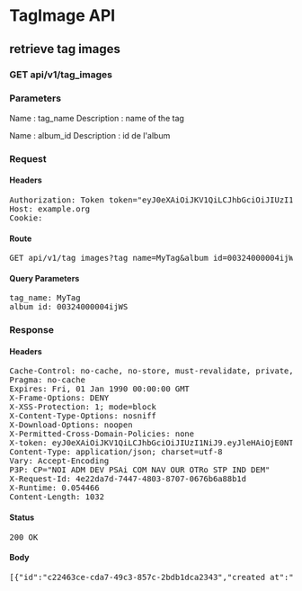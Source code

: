 # TagImage API

## retrieve tag images

### GET api/v1/tag_images

### Parameters

Name : tag_name
Description : name of the tag

Name : album_id
Description : id de l&#39;album

### Request

#### Headers

<pre>Authorization: Token token=&quot;eyJ0eXAiOiJKV1QiLCJhbGciOiJIUzI1NiJ9.eyJleHAiOjE0NTI2MjE5MTcsImFiaWxpdGllcyI6eyIwMDMyNDAwMDAwNGlqV1MiOnsiVGFncyI6eyJNeVRhZyI6eyJlbiI6IkNhcnRvb25zIiwiZnIiOiJEw6lzc2luIGFuaW3DqSJ9fSwiQWNjZXNzIjp7InNlZSI6dHJ1ZSwiaW1hZ2VfdGFnIjp0cnVlfX19LCJ1c2VyX2lkIjoiMjhjMTVlZGItYzEyNS00ZWZiLWFiODMtN2EzNDczMzYwNmM3In0.QIttA545PFc8gJMvK-wroDZl4J3PueYeBZwAhu43GfQ&quot;
Host: example.org
Cookie: </pre>

#### Route

<pre>GET api/v1/tag_images?tag_name=MyTag&amp;album_id=00324000004ijWS</pre>

#### Query Parameters

<pre>tag_name: MyTag
album_id: 00324000004ijWS</pre>

### Response

#### Headers

<pre>Cache-Control: no-cache, no-store, must-revalidate, private, max-age=0
Pragma: no-cache
Expires: Fri, 01 Jan 1990 00:00:00 GMT
X-Frame-Options: DENY
X-XSS-Protection: 1; mode=block
X-Content-Type-Options: nosniff
X-Download-Options: noopen
X-Permitted-Cross-Domain-Policies: none
X-token: eyJ0eXAiOiJKV1QiLCJhbGciOiJIUzI1NiJ9.eyJleHAiOjE0NTI2MjE5MTgsImFiaWxpdGllcyI6eyIwMDMyNDAwMDAwNGlqV1MiOnsiVGFncyI6eyJNeVRhZyI6eyJlbiI6IkNhcnRvb25zIiwiZnIiOiJEw6lzc2luIGFuaW3DqSJ9fSwiQWNjZXNzIjp7InNlZSI6dHJ1ZSwiaW1hZ2VfdGFnIjp0cnVlfX19LCJ1c2VyX2lkIjoiMjhjMTVlZGItYzEyNS00ZWZiLWFiODMtN2EzNDczMzYwNmM3In0.ie-gWSlkhmCv1yG2Rjdlp7uWUpBTXL3JxMxu9sFm8Dw
Content-Type: application/json; charset=utf-8
Vary: Accept-Encoding
P3P: CP=&quot;NOI ADM DEV PSAi COM NAV OUR OTRo STP IND DEM&quot;
X-Request-Id: 4e22da7d-7447-4803-8707-0676b6a88b1d
X-Runtime: 0.054466
Content-Length: 1032</pre>

#### Status

<pre>200 OK</pre>

#### Body

<pre>[{"id":"c22463ce-cda7-49c3-857c-2bdb1dca2343","created_at":"2016-01-12T15:05:18.031+01:00","user":"28c15edb-c125-4efb-ab83-7a34733606c7","image":{"public_id":"342078e1-9849-42ea-983c-073b444a6f01","infos":{"bytes":3604,"created_at":"2015-09-25T13:32:55Z","etag":"5a98d4d3e5d39024abf237be55e99b15","format":"png","height":48,"resource_type":"image","tags":["00324000004ijWS"],"type":"private","width":48,"location":{"accuracy":36,"latitude":48.861934399999996,"longitude":2.348967}},"exifs":{},"gps":[48.861934399999996,2.348967],"gps_ip":null,"gps_exifs":null,"gps_html":[48.861934399999996,2.348967],"created_at":"2016-01-12T15:05:17.969+01:00","width":48,"height":48,"rotation":0,"crop_x":0.0,"crop_y":0.0,"crop_w":0.0,"crop_h":0.0,"album_id":"00324000004ijWS","thumbnails":{"full":"/assets/blank.jpg","large":"/assets/blank.jpg","mini":"/assets/blank.jpg"}},"tag":{"id":"417da649-1dfc-43ab-8538-4db9f37e9725","created_at":"2016-01-12T15:05:17.954+01:00","name":"MyTag","label":"{\"en\":\"Cartoons\",\"fr\":\"Déssin animé\"}"}}]</pre>
